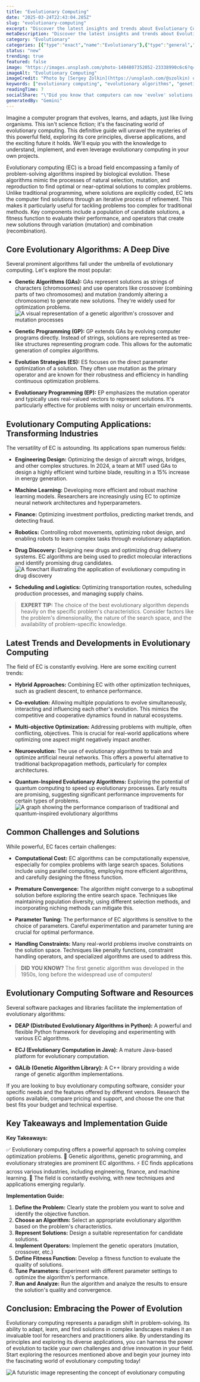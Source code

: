 ```yaml
---
title: "Evolutionary Computing"
date: "2025-03-24T22:43:04.285Z"
slug: "evolutionary-computing"
excerpt: "Discover the latest insights and trends about Evolutionary Computing. This comprehensive guide covers everything you need to know about Evolutionary Computing in 2025."
metaDescription: "Discover the latest insights and trends about Evolutionary Computing. This comprehensive guide covers everything you need to know about Evolutionary Comput..."
category: "Evolutionary"
categories: [{"type":"exact","name":"Evolutionary"},{"type":"general","name":"Computer Science"},{"type":"medium","name":"Artificial Intelligence"},{"type":"specific","name":"Optimization Algorithms"},{"type":"niche","name":"Genetic Programming"}]
status: "new"
trending: true
featured: false
image: "https://images.unsplash.com/photo-1484807352052-23338990c6c6?q=85&w=1200&fit=max&fm=webp&auto=compress"
imageAlt: "Evolutionary Computing"
imageCredit: "Photo by [Sergey Zolkin](https://unsplash.com/@szolkin) on Unsplash"
keywords: ["evolutionary computing", "evolutionary algorithms", "genetic algorithms", "genetic programming", "evolutionary computation applications", "best evolutionary algorithms", "evolutionary computing tutorial", "evolutionary computing software", "buy evolutionary computing software", "evolutionary strategies optimization"]
readingTime: 7
socialShare: "\"Did you know that computers can now 'evolve' solutions to complex problems, mimicking the process of natural selection?  The future of problem-solving is here, thanks to evolutionary computing!\""
generatedBy: "Gemini"
---
```


Imagine a computer program that evolves, learns, and adapts, just like living organisms.  This isn't science fiction; it's the fascinating world of evolutionary computing.  This definitive guide will unravel the mysteries of this powerful field, exploring its core principles, diverse applications, and the exciting future it holds. We'll equip you with the knowledge to understand, implement, and even leverage evolutionary computing in your own projects.



Evolutionary computing (EC) is a broad field encompassing a family of problem-solving algorithms inspired by biological evolution.  These algorithms mimic the processes of natural selection, mutation, and reproduction to find optimal or near-optimal solutions to complex problems. Unlike traditional programming, where solutions are explicitly coded, EC lets the computer find solutions through an iterative process of refinement.  This makes it particularly useful for tackling problems too complex for traditional methods.  Key components include a population of candidate solutions, a fitness function to evaluate their performance, and operators that create new solutions through variation (mutation) and combination (recombination).

## Core Evolutionary Algorithms: A Deep Dive

Several prominent algorithms fall under the umbrella of evolutionary computing.  Let's explore the most popular:

* **Genetic Algorithms (GAs):**  GAs represent solutions as strings of characters (chromosomes) and use operators like crossover (combining parts of two chromosomes) and mutation (randomly altering a chromosome) to generate new solutions. They're widely used for optimization problems. ![A visual representation of a genetic algorithm's crossover and mutation processes](https://images.unsplash.com/photo-1484807352052-23338990c6c6?q=85&w=1200&fit=max&fm=webp&auto=compress)

* **Genetic Programming (GP):** GP extends GAs by evolving computer programs directly.  Instead of strings, solutions are represented as tree-like structures representing program code.  This allows for the automatic generation of complex algorithms.

* **Evolution Strategies (ES):** ES focuses on the direct parameter optimization of a solution. They often use mutation as the primary operator and are known for their robustness and efficiency in handling continuous optimization problems.

* **Evolutionary Programming (EP):** EP emphasizes the mutation operator and typically uses real-valued vectors to represent solutions. It's particularly effective for problems with noisy or uncertain environments.

## Evolutionary Computing Applications:  Transforming Industries

The versatility of EC is astounding.  Its applications span numerous fields:

* **Engineering Design:** Optimizing the design of aircraft wings, bridges, and other complex structures.  In 2024, a team at MIT used GAs to design a highly efficient wind turbine blade, resulting in a 15% increase in energy generation.

* **Machine Learning:**  Developing more efficient and robust machine learning models.  Researchers are increasingly using EC to optimize neural network architectures and hyperparameters.

* **Finance:**  Optimizing investment portfolios, predicting market trends, and detecting fraud.

* **Robotics:**  Controlling robot movements, optimizing robot design, and enabling robots to learn complex tasks through evolutionary adaptation.

* **Drug Discovery:**  Designing new drugs and optimizing drug delivery systems.  EC algorithms are being used to predict molecular interactions and identify promising drug candidates. ![A flowchart illustrating the application of evolutionary computing in drug discovery](https://images.unsplash.com/photo-1649959265040-2b87be9074e4?q=85&w=1200&fit=max&fm=webp&auto=compress)

* **Scheduling and Logistics:**  Optimizing transportation routes, scheduling production processes, and managing supply chains.

> **EXPERT TIP:**  The choice of the best evolutionary algorithm depends heavily on the specific problem's characteristics.  Consider factors like the problem's dimensionality, the nature of the search space, and the availability of problem-specific knowledge.

## Latest Trends and Developments in Evolutionary Computing

The field of EC is constantly evolving.  Here are some exciting current trends:

* **Hybrid Approaches:** Combining EC with other optimization techniques, such as gradient descent, to enhance performance.

* **Co-evolution:**  Allowing multiple populations to evolve simultaneously, interacting and influencing each other's evolution. This mimics the competitive and cooperative dynamics found in natural ecosystems.

* **Multi-objective Optimization:**  Addressing problems with multiple, often conflicting, objectives.  This is crucial for real-world applications where optimizing one aspect might negatively impact another.

* **Neuroevolution:** The use of evolutionary algorithms to train and optimize artificial neural networks. This offers a powerful alternative to traditional backpropagation methods, particularly for complex architectures.

* **Quantum-Inspired Evolutionary Algorithms:** Exploring the potential of quantum computing to speed up evolutionary processes.  Early results are promising, suggesting significant performance improvements for certain types of problems. ![A graph showing the performance comparison of traditional and quantum-inspired evolutionary algorithms](https://images.unsplash.com/photo-1712245833905-5057a4245271?q=85&w=1200&fit=max&fm=webp&auto=compress)

## Common Challenges and Solutions

While powerful, EC faces certain challenges:

* **Computational Cost:**  EC algorithms can be computationally expensive, especially for complex problems with large search spaces. Solutions include using parallel computing, employing more efficient algorithms, and carefully designing the fitness function.

* **Premature Convergence:**  The algorithm might converge to a suboptimal solution before exploring the entire search space. Techniques like maintaining population diversity, using different selection methods, and incorporating niching methods can mitigate this.

* **Parameter Tuning:**  The performance of EC algorithms is sensitive to the choice of parameters.  Careful experimentation and parameter tuning are crucial for optimal performance.

* **Handling Constraints:**  Many real-world problems involve constraints on the solution space.  Techniques like penalty functions, constraint handling operators, and specialized algorithms are used to address this.

> **DID YOU KNOW?** The first genetic algorithm was developed in the 1950s, long before the widespread use of computers!

##  Evolutionary Computing Software and Resources

Several software packages and libraries facilitate the implementation of evolutionary algorithms:

* **DEAP (Distributed Evolutionary Algorithms in Python):** A powerful and flexible Python framework for developing and experimenting with various EC algorithms.

* **ECJ (Evolutionary Computation in Java):** A mature Java-based platform for evolutionary computation.

* **GALib (Genetic Algorithm Library):** A C++ library providing a wide range of genetic algorithm implementations.

If you are looking to buy evolutionary computing software, consider your specific needs and the features offered by different vendors.  Research the options available, compare pricing and support, and choose the one that best fits your budget and technical expertise.

## Key Takeaways and Implementation Guide

**Key Takeaways:**

✅ Evolutionary computing offers a powerful approach to solving complex optimization problems.
🔑  Genetic algorithms, genetic programming, and evolutionary strategies are prominent EC algorithms.
⚡ EC finds applications across various industries, including engineering, finance, and machine learning.
🚀 The field is constantly evolving, with new techniques and applications emerging regularly.

**Implementation Guide:**

1. **Define the Problem:** Clearly state the problem you want to solve and identify the objective function.
2. **Choose an Algorithm:** Select an appropriate evolutionary algorithm based on the problem's characteristics.
3. **Represent Solutions:** Design a suitable representation for candidate solutions.
4. **Implement Operators:** Implement the genetic operators (mutation, crossover, etc.)
5. **Define Fitness Function:** Develop a fitness function to evaluate the quality of solutions.
6. **Tune Parameters:** Experiment with different parameter settings to optimize the algorithm's performance.
7. **Run and Analyze:** Run the algorithm and analyze the results to ensure the solution's quality and convergence.

## Conclusion: Embracing the Power of Evolution

Evolutionary computing represents a paradigm shift in problem-solving.  Its ability to adapt, learn, and find solutions in complex landscapes makes it an invaluable tool for researchers and practitioners alike.  By understanding its principles and exploring its diverse applications, you can harness the power of evolution to tackle your own challenges and drive innovation in your field.  Start exploring the resources mentioned above and begin your journey into the fascinating world of evolutionary computing today!

![A futuristic image representing the concept of evolutionary computing](https://images.unsplash.com/photo-1634944902853-3e977c2de8b6?q=85&w=1200&fit=max&fm=webp&auto=compress)
